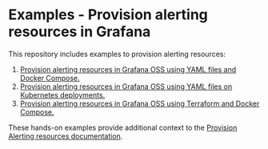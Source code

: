 # Examples - Provision alerting resources in Grafana

This repository includes examples to provision alerting resources:

1. [Provision alerting resources in Grafana OSS using YAML files and Docker Compose.](./config-files/)
1. [Provision alerting resources in Grafana OSS using YAML files on Kubernetes deployments.](./kubernetes/)
1. [Provision alerting resources in Grafana OSS using Terraform and Docker Compose.](./terraform/)

These hands-on examples provide additional context to the [Provision Alerting resources documentation](https://grafana.com/docs/grafana/latest/alerting/set-up/provision-alerting-resources/).
